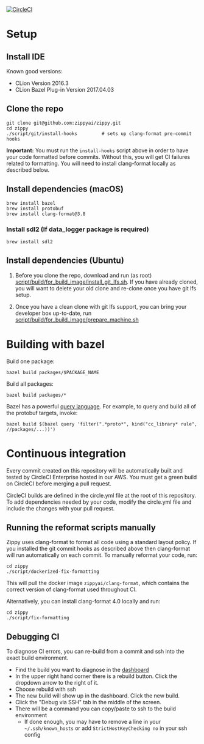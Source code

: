 [![CircleCI](https://circle.zippy.ai/gh/zippyai/zippy/tree/master.svg?style=svg&circle-token=2370db92a43e1aa0688ddb1fa582af7265f24944)](https://circle.zippy.ai/gh/zippyai/zippy/tree/master)

# Setup

## Install IDE

Known good versions:

* CLion Version 2016.3
* CLion Bazel Plug-in Version 2017.04.03

## Clone the repo

```
git clone git@github.com:zippyai/zippy.git
cd zippy
./script/git/install-hooks         # sets up clang-format pre-commit hooks
```

**Important:** You must run the `install-hooks` script above in order to have
your code formatted before commits. Without this, you will get CI failures
related to formatting. You will need to install clang-format locally as
described below.

## Install dependencies (macOS)

```
brew install bazel
brew install protobuf
brew install clang-format@3.8
```
### Install sdl2 (If data_logger package is required)
```
brew install sdl2
```

## Install dependencies (Ubuntu)

1. Before you clone the repo, download and run (as root) [script/build/for_build_image/install_git_lfs.sh](script/build/for_build_image/install_git_lfs.sh). If you have already cloned, you will want to delete your old clone and re-clone once you have git lfs setup.

2. Once you have a clean clone with git lfs support, you can bring your developer box up-to-date, run [script/build/for_build_image/prepare_machine.sh](script/build/for_build_image/prepare_machine.sh)

# Building with bazel

Build one package:
```
bazel build packages/$PACKAGE_NAME
```

Build all packages:
```
bazel build packages/*
```

Bazel has a powerful
[query language](https://bazel.build/versions/master/docs/query.html). For
example, to query and build all of the protobuf targets, invoke:

```
bazel build $(bazel query 'filter(".*proto*", kind("cc_library* rule",
//packages/...))')
```

# Continuous integration

Every commit created on this repository will be automatically built and tested by CircleCI Enterprise hosted in our AWS. You must get a green build on CircleCI before merging a pull request.

CircleCI builds are defined in the circle.yml file at the root of this repository. To add dependencies needed by your code, modify the circle.yml file and include the changes with your pull request.

## Running the reformat scripts manually

Zippy uses clang-format to format all code using a standard layout policy. If you installed the git commit hooks as described above then clang-format will run automatically on each commit. To manually reformat your code, run:
```
cd zippy
./script/dockerized-fix-formatting
```

This will pull the docker image `zippyai/clang-format`, which contains the correct version of clang-format used throughout CI.

Alternatively, you can install clang-format 4.0 locally and run:
```
cd zippy
./script/fix-formatting
```

## Debugging CI

To diagnose CI errors, you can re-build from a commit and ssh into the exact build environment.

- Find the build you want to diagnose in the [dashboard](https://circle.zippy.ai/gh/zippyai/zippy)
- In the upper right hand corner there is a rebuild button. Click the dropdown arrow to the right of it.
- Choose rebuild with ssh
- The new build will show up in the dashboard. Click the new build.
- Click the "Debug via SSH" tab in the middle of the screen.
- There will be a command you can copy/paste to ssh to the build environment
  - If done enough, you may have to remove a line in your `~/.ssh/known_hosts` or add `StrictHostKeyChecking no` in your ssh config
